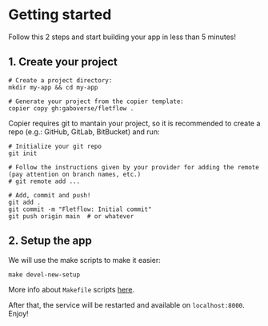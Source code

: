# Getting started

Follow this 2 steps and start building your app in less than 5 minutes!

## 1. Create your project

```
# Create a project directory:
mkdir my-app && cd my-app

# Generate your project from the copier template:
copier copy gh:gaboverse/fletflow .
```

Copier requires git to mantain your project, so it is recommended to create a repo (e.g.: GitHub, GitLab, BitBucket) and run:

```
# Initialize your git repo
git init

# Follow the instructions given by your provider for adding the remote (pay attention on branch names, etc.)
# git remote add ... 

# Add, commit and push!
git add .
git commit -m "Fletflow: Initial commit"
git push origin main  # or whatever
```
## 2. Setup the app

We will use the make scripts to make it easier:

```
make devel-new-setup
```

More info about `Makefile` scripts [here](/makefile/).

After that, the service will be restarted and available on `localhost:8000`. Enjoy!
